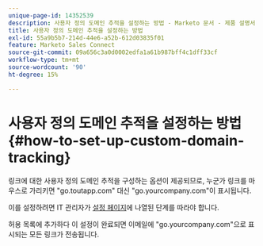```yaml
---
unique-page-id: 14352539
description: 사용자 정의 도메인 추적을 설정하는 방법 - Marketo 문서 - 제품 설명서
title: 사용자 정의 도메인 추적을 설정하는 방법
exl-id: 55a9b5b7-214d-44e6-a52b-612d03835f01
feature: Marketo Sales Connect
source-git-commit: 09a656c3a0d0002edfa1a61b987bff4c1dff33cf
workflow-type: tm+mt
source-wordcount: '90'
ht-degree: 15%

---
```


# 사용자 정의 도메인 추적을 설정하는 방법 {#how-to-set-up-custom-domain-tracking}

링크에 대한 사용자 정의 도메인 추적을 구성하는 옵션이 제공되므로, 누군가 링크를 마우스로 가리키면 &quot;go.toutapp.com&quot; 대신 &quot;go.yourcompany.com&quot;이 표시됩니다.

이를 설정하려면 IT 관리자가 [설정 페이지](https://toutapp.com/custom_tracking_domain)에 나열된 단계를 따라야 합니다.

허용 목록에 추가하다 이 설정이 완료되면 이메일에 &quot;go.yourcompany.com&quot;으로 표시되는 모든 링크가 전송됩니다.

